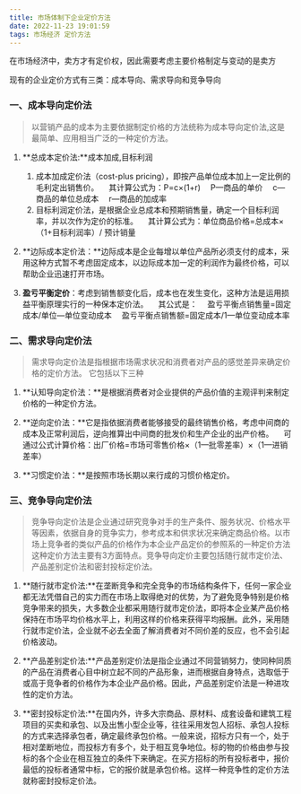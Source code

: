 ```yaml
---
title: 市场体制下企业定价方法
date: 2022-11-23 19:01:59
tags: 市场经济 定价方法
---
```


在市场经济中，卖方才有定价权，因此需要考虑主要价格制定与变动的是卖方

现有的企业定价方式有三类：成本导向、需求导向和竞争导向

### **一、成本导向定价法**

> 以营销产品的成本为主要依据制定价格的方法统称为成本导向定价法,这是最简单、应用相当广泛的一种定价方法。

1. **总成本定价法:**成本加成,目标利润
   1. 成本加成定价法（cost-plus pricing），即按产品单位成本加上一定比例的毛利定出销售价。 　其计算公式为：P=c×(1+r) 　P—商品的单价 　c—商品的单位总成本 　r—商品的加成率
   2. 目标利润定价法，是根据企业总成本和预期销售量，确定一个目标利润率，并以次作为定价的标准。 　其计算公式为：单位商品价格=总成本×（1+目标利润率）/ 预计销量 　　

1. **边际成本定价法：**边际成本是企业每增以单位产品所必须支付的成本，采用这种方式暂不考虑固定成本，以边际成本加一定的利润作为最终价格，可以帮助企业迅速打开市场。

1. **盈亏平衡定价**：考虑到销售额变化后，成本也在发生变化，这种方法是运用损益平衡原理实行的一种保本定价法。 　其公式是： 　盈亏平衡点销售量=固定成本/单位—单位变动成本 　盈亏平衡点销售额=固定成本/1—单位变动成本率

### **二、需求导向定价法**

> 需求导向定价法是指根据市场需求状况和消费者对产品的感觉差异来确定价格的定价方法。 它包括以下三种

1. **认知导向定价法：**是根据消费者对企业提供的产品价值的主观评判来制定价格的一种定价方法。

1. **逆向定价法：**它是指依据消费者能够接受的最终销售价格，考虑中间商的成本及正常利润后，逆向推算出中间商的批发价和生产企业的出产价格。 　可通过公式计算价格：出厂价格=市场可零售价格×（1—批零差率）×（1—进销差率）

1. **习惯定价法：**是按照市场长期以来行成的习惯价格定价。

### **三、竞争导向定价法**

> 竞争导向定价法是企业通过研究竞争对手的生产条件、服务状况、价格水平等因素，依据自身的竞争实力，参考成本和供求状况来确定商品价格。以市场上竞争者的类似产品的价格作为本企业产品定价的参照系的一种定价方法 这种定价方法主要有3方面特点。竞争导向定价主要包括随行就市定价法、产品差别定价法和密封投标定价法。

1. **随行就市定价法:**在垄断竞争和完全竞争的市场结构条件下，任何一家企业都无法凭借自己的实力而在市场上取得绝对的优势，为了避免竞争特别是价格竞争带来的损失，大多数企业都采用随行就市定价法，即将本企业某产品价格保持在市场平均价格水平上，利用这样的价格来获得平均报酬。此外，采用随行就市定价法，企业就不必去全面了解消费者对不同价差的反应，也不会引起价格波动。

1. **产品差别定价法:**产品差别定价法是指企业通过不同营销努力，使同种同质的产品在消费者心目中树立起不同的产品形象，进而根据自身特点，选取低于或高于竞争者的价格作为本企业产品价格。因此，产品差别定价法是一种进攻性的定价方法。

1. **密封投标定价法:**在国内外，许多大宗商品、原材料、成套设备和建筑工程项目的买卖和承包、以及出售小型企业等，往往采用发包人招标、承包人投标的方式来选择承包者，确定最终承包价格。一般来说，招标方只有一个，处于相对垄断地位，而投标方有多个，处于相互竞争地位。标的物的价格由参与投标的各个企业在相互独立的条件下来确定。在买方招标的所有投标者中，报价最低的投标者通常中标，它的报价就是承包价格。这样一种竞争性的定价方法就称密封投标定价法。
